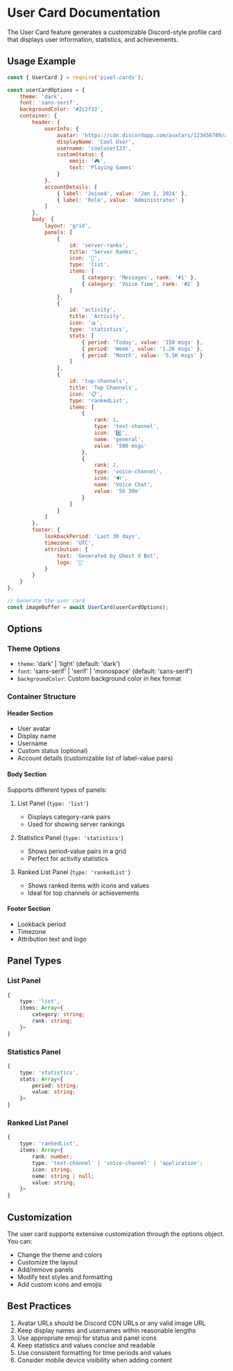 # User Card Documentation

The User Card feature generates a customizable Discord-style profile card that displays user information, statistics, and achievements.

## Usage Example

```javascript
const { UserCard } = require('pixel-cards');

const userCardOptions = {
    theme: 'dark',
    font: 'sans-serif',
    backgroundColor: '#2c2f33',
    container: {
        header: {
            userInfo: {
                avatar: 'https://cdn.discordapp.com/avatars/123456789/avatar.png',
                displayName: 'Cool User',
                username: 'cooluser123',
                customStatus: {
                    emoji: '🎮',
                    text: 'Playing Games'
                }
            },
            accountDetails: [
                { label: 'Joined', value: 'Jan 1, 2024' },
                { label: 'Role', value: 'Administrator' }
            ]
        },
        body: {
            layout: 'grid',
            panels: [
                {
                    id: 'server-ranks',
                    title: 'Server Ranks',
                    icon: '👑',
                    type: 'list',
                    items: [
                        { category: 'Messages', rank: '#1' },
                        { category: 'Voice Time', rank: '#2' }
                    ]
                },
                {
                    id: 'activity',
                    title: 'Activity',
                    icon: '📊',
                    type: 'statistics',
                    stats: [
                        { period: 'Today', value: '150 msgs' },
                        { period: 'Week', value: '1.2K msgs' },
                        { period: 'Month', value: '5.5K msgs' }
                    ]
                },
                {
                    id: 'top-channels',
                    title: 'Top Channels',
                    icon: '📋',
                    type: 'rankedList',
                    items: [
                        {
                            rank: 1,
                            type: 'text-channel',
                            icon: '#️⃣',
                            name: 'general',
                            value: '500 msgs'
                        },
                        {
                            rank: 2,
                            type: 'voice-channel',
                            icon: '🔊',
                            name: 'Voice Chat',
                            value: '5h 30m'
                        }
                    ]
                }
            ]
        },
        footer: {
            lookbackPeriod: 'Last 30 days',
            timezone: 'UTC',
            attribution: {
                text: 'Generated by Ghost X Bot',
                logo: '👻'
            }
        }
    }
};

// Generate the user card
const imageBuffer = await UserCard(userCardOptions);
```

## Options

### Theme Options
- `theme`: 'dark' | 'light' (default: 'dark')
- `font`: 'sans-serif' | 'serif' | 'monospace' (default: 'sans-serif')
- `backgroundColor`: Custom background color in hex format

### Container Structure

#### Header Section
- User avatar
- Display name
- Username
- Custom status (optional)
- Account details (customizable list of label-value pairs)

#### Body Section
Supports different types of panels:

1. List Panel (`type: 'list'`)
   - Displays category-rank pairs
   - Used for showing server rankings

2. Statistics Panel (`type: 'statistics'`)
   - Shows period-value pairs in a grid
   - Perfect for activity statistics

3. Ranked List Panel (`type: 'rankedList'`)
   - Shows ranked items with icons and values
   - Ideal for top channels or achievements

#### Footer Section
- Lookback period
- Timezone
- Attribution text and logo

## Panel Types

### List Panel
```typescript
{
    type: 'list',
    items: Array<{
        category: string;
        rank: string;
    }>
}
```

### Statistics Panel
```typescript
{
    type: 'statistics',
    stats: Array<{
        period: string;
        value: string;
    }>
}
```

### Ranked List Panel
```typescript
{
    type: 'rankedList',
    items: Array<{
        rank: number;
        type: 'text-channel' | 'voice-channel' | 'application';
        icon: string;
        name: string | null;
        value: string;
    }>
}
```

## Customization

The user card supports extensive customization through the options object. You can:
- Change the theme and colors
- Customize the layout
- Add/remove panels
- Modify text styles and formatting
- Add custom icons and emojis

## Best Practices

1. Avatar URLs should be Discord CDN URLs or any valid image URL
2. Keep display names and usernames within reasonable lengths
3. Use appropriate emoji for status and panel icons
4. Keep statistics and values concise and readable
5. Use consistent formatting for time periods and values
6. Consider mobile device visibility when adding content